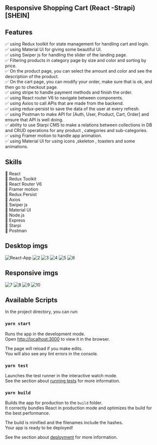 ## Responsive Shopping Cart (React -Strapi) [SHEIN]

## Features
✅ using Redux toolkit for state management for handling cart and login.<br />
✅ using Material Ui for giving some beautiful UI.<br />
✅ using Swiper js for handling the slider of the landing page.<br />
✅ Filtering products in category page by size and color and sorting by price.<br />
✅ On the product page, you can select the amount and color and see the description of the product.<br />
✅ On the cart page, you can modify your order, make sure that is ok, and then go to checkout page.<br />
✅ using stripe to handle payment methods and finish the order.<br />
✅ using React router V6 to navigate between components.<br />
✅ using Axios to call APIs that are made from the backend.<br />
✅ using redux-persist to save the data of the user at every refresh.<br />
✅ using Postman to make API for [Auth, User, Product, Cart, Order] and ensure that API is well doing.<br />
✅ ability to use Starpi CMS to  make a relations between collections in DB and CRUD operations for any product , categories and sub-categories.<br />
✅ using Framer motion to handle app animation.<br />
✅ using Material UI for using icons ,skeleton , toasters and some animations.<br />

## Skills

🚀 React<br />
🚀 Redux Toolkit<br />
🚀 React Router V6<br />
🚀 Framer motion<br />
🚀 Redux Persist<br />
🚀 Axios<br />
🚀 Swiper js<br />
🚀 Material UI<br />
🚀 Node.js<br />
🚀 Express<br />
🚀 Starpi<br />
🚀 Postman<br />

## Desktop imgs
![React-App](https://user-images.githubusercontent.com/113113701/210123726-b69fe627-a100-426b-8d99-e3ba8b84846d.jpg)
![2](https://user-images.githubusercontent.com/113113701/210124261-2c917e85-16c5-49bc-b42b-b3d32772bb17.jpg)
![3](https://user-images.githubusercontent.com/113113701/210124236-16e49b83-93ff-4935-b46b-11b7a4477c84.jpg)
![4](https://user-images.githubusercontent.com/113113701/210124239-d9f9d322-cece-4d91-b828-4e91f43cb669.jpg)
![5](https://user-images.githubusercontent.com/113113701/210124241-c045ed74-36c4-468a-9fca-f2264764f6b5.jpg)
![6](https://user-images.githubusercontent.com/113113701/210124281-ad117e81-edda-4bf8-9b90-209e94ca2e4b.jpg)
## Responsive imgs
![7](https://user-images.githubusercontent.com/113113701/210124332-31f5843b-2b48-4b90-8539-3499fb7ffd8d.jpg)
![8](https://user-images.githubusercontent.com/113113701/210124333-91286e98-2086-4252-936a-b179e96e2466.jpg)
![9](https://user-images.githubusercontent.com/113113701/210124334-afa20aad-089b-4ac7-8e8d-446c4331375c.jpg)
![10](https://user-images.githubusercontent.com/113113701/210124335-8e076a6e-da6a-4fed-8a35-a5fd2b86e509.jpg)


## Available Scripts

In the project directory, you can run:

### `yarn start`

Runs the app in the development mode.\
Open [http://localhost:3000](http://localhost:3000) to view it in the browser.

The page will reload if you make edits.\
You will also see any lint errors in the console.

### `yarn test`

Launches the test runner in the interactive watch mode.\
See the section about [running tests](https://facebook.github.io/create-react-app/docs/running-tests) for more information.

### `yarn build`

Builds the app for production to the `build` folder.\
It correctly bundles React in production mode and optimizes the build for the best performance.

The build is minified and the filenames include the hashes.\
Your app is ready to be deployed!

See the section about [deployment](https://facebook.github.io/create-react-app/docs/deployment) for more information.

